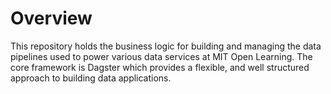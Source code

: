 # Overview

This repository holds the business logic for building and managing the data pipelines used to power various data
services at MIT Open Learning. The core framework is Dagster which provides a flexible, and well structured approach to
building data applications.
